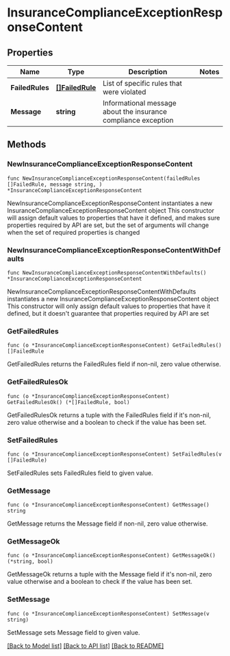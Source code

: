 # InsuranceComplianceExceptionResponseContent

## Properties

Name | Type | Description | Notes
------------ | ------------- | ------------- | -------------
**FailedRules** | [**[]FailedRule**](FailedRule.md) | List of specific rules that were violated | 
**Message** | **string** | Informational message about the insurance compliance exception | 

## Methods

### NewInsuranceComplianceExceptionResponseContent

`func NewInsuranceComplianceExceptionResponseContent(failedRules []FailedRule, message string, ) *InsuranceComplianceExceptionResponseContent`

NewInsuranceComplianceExceptionResponseContent instantiates a new InsuranceComplianceExceptionResponseContent object
This constructor will assign default values to properties that have it defined,
and makes sure properties required by API are set, but the set of arguments
will change when the set of required properties is changed

### NewInsuranceComplianceExceptionResponseContentWithDefaults

`func NewInsuranceComplianceExceptionResponseContentWithDefaults() *InsuranceComplianceExceptionResponseContent`

NewInsuranceComplianceExceptionResponseContentWithDefaults instantiates a new InsuranceComplianceExceptionResponseContent object
This constructor will only assign default values to properties that have it defined,
but it doesn't guarantee that properties required by API are set

### GetFailedRules

`func (o *InsuranceComplianceExceptionResponseContent) GetFailedRules() []FailedRule`

GetFailedRules returns the FailedRules field if non-nil, zero value otherwise.

### GetFailedRulesOk

`func (o *InsuranceComplianceExceptionResponseContent) GetFailedRulesOk() (*[]FailedRule, bool)`

GetFailedRulesOk returns a tuple with the FailedRules field if it's non-nil, zero value otherwise
and a boolean to check if the value has been set.

### SetFailedRules

`func (o *InsuranceComplianceExceptionResponseContent) SetFailedRules(v []FailedRule)`

SetFailedRules sets FailedRules field to given value.


### GetMessage

`func (o *InsuranceComplianceExceptionResponseContent) GetMessage() string`

GetMessage returns the Message field if non-nil, zero value otherwise.

### GetMessageOk

`func (o *InsuranceComplianceExceptionResponseContent) GetMessageOk() (*string, bool)`

GetMessageOk returns a tuple with the Message field if it's non-nil, zero value otherwise
and a boolean to check if the value has been set.

### SetMessage

`func (o *InsuranceComplianceExceptionResponseContent) SetMessage(v string)`

SetMessage sets Message field to given value.



[[Back to Model list]](../README.md#documentation-for-models) [[Back to API list]](../README.md#documentation-for-api-endpoints) [[Back to README]](../README.md)


